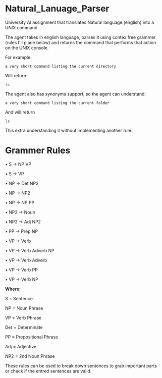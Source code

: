 # Natural_Lanuage_Parser
University AI assignment that translates Natural language (english) into a UNIX command

The agent takes in english language, parses it using contex free grammer (rules I'll place below) and returns the command that performs that action on the UNIX console.

For example:
  
	a very short command listing the current directory
  
Will return:
  
	ls
  
The agent also has synonyms support, so the agent can understand:
  
	a very short command listing the current folder
  
And will return
  
	ls
	
This extra understanding it without implementing another rule.

# Grammer Rules
• S -> NP VP

• S -> VP


• NP -> Det NP2

• NP -> NP2

• NP -> NP PP


• NP2 -> Noun

• NP2 -> Adj NP2


• PP -> Prep NP


• VP -> Verb

• VP -> Verb Adverb NP

• VP -> Verb Adverb

• VP -> Verb PP

• VP -> Verb NP

**Where:**

S = Sentence

NP = Noun Phrase

VP = Verb Phrase

Det = Determinate

PP = Prepositional Phrase

Adj = Adjective

NP2 = 2nd Noun Phrase


These rules can be used to break down sentences to grab important parts or check if the entred sentences are valid.
